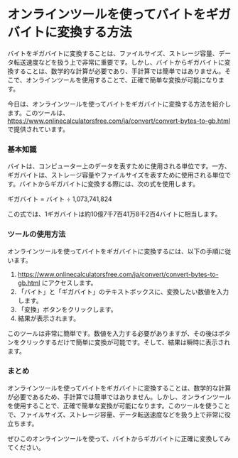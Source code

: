 オンラインツールを使ってバイトをギガバイトに変換する方法
============================

バイトをギガバイトに変換することは、ファイルサイズ、ストレージ容量、データ転送速度などを扱う上で非常に重要です。しかし、バイトからギガバイトに変換することは、数学的な計算が必要であり、手計算では簡単ではありません。そこで、オンラインツールを使用することで、正確で簡単な変換が可能になります。

今日は、オンラインツールを使ってバイトをギガバイトに変換する方法を紹介します。このツールは、 <https://www.onlinecalculatorsfree.com/ja/convert/convert-bytes-to-gb.html> で提供されています。

### 基本知識

バイトは、コンピューター上のデータを表すために使用される単位です。一方、ギガバイトは、ストレージ容量やファイルサイズを表すために使用される単位です。バイトからギガバイトに変換する際には、次の式を使用します。

ギガバイト = バイト ÷ 1,073,741,824

この式では、1ギガバイトは約10億7千7百41万8千2百4バイトに相当します。

### ツールの使用方法

オンラインツールを使ってバイトをギガバイトに変換するには、以下の手順に従います。

1. <https://www.onlinecalculatorsfree.com/ja/convert/convert-bytes-to-gb.html> にアクセスします。
2. 「バイト」と「ギガバイト」のテキストボックスに、変換したい数値を入力します。
3. 「変換」ボタンをクリックします。
4. 結果が表示されます。

このツールは非常に簡単です。数値を入力する必要がありますが、その後はボタンをクリックするだけで簡単に変換が可能です。そして、結果は瞬時に表示されます。

### まとめ

オンラインツールを使ってバイトをギガバイトに変換することは、数学的な計算が必要であるため、手計算では簡単ではありません。しかし、オンラインツールを使用することで、正確で簡単な変換が可能になります。このツールを使うことで、ファイルサイズ、ストレージ容量、データ転送速度などを扱う上で非常に役立ちます。

ぜひこのオンラインツールを使って、バイトからギガバイトに正確に変換してみてください。